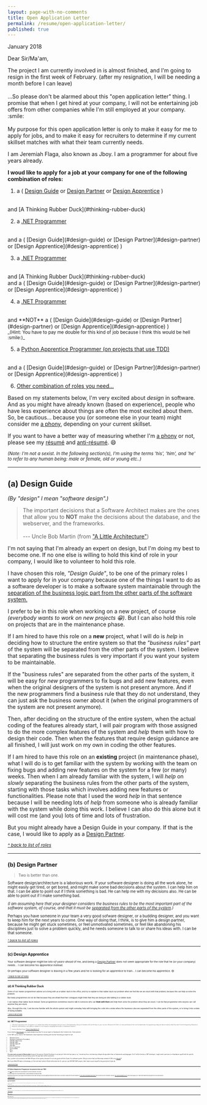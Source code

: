 ```yaml
---
layout: page-with-no-comments
title: Open Application Letter
permalink: /resume/open-application-letter/
published: true
---
```

<!-- 
<style>
  h2 {
    color: #6a9fb5;
  }
</style>
 -->

January 2018


Dear Sir/Ma'am,

<span class="message">
<!-- 
I already resigned from my current job because the project I am currently involved in is almost finished (I will be leaving in the middle of February 2018). 
<br /><br />
 -->
The project I am currently involved in is almost finished, and I'm going to resign in the first week of February. (after my resignation, I will be needing a month before I can leave)
<br /><br />
...So please don't be alarmed about this "open application letter" thing. I promise that when I get hired at your company, I will not be entertaining job offers from other companies while I'm still employed at your company. :smile:
<br /><br />
My purpose for this open application letter is only to make it easy for me to apply for jobs, and to make it easy for recruiters to determine if my current skillset matches with what their team currently needs.
<!-- 
<br /><br />
<em>(I actually also have a secret agenda for doing this. But it is secret, so I'm not going to tell you what it is. But this secret agenda is for the good of the software industry, so you have nothing to worry about it.)</em>
-->
</span>

I am Jeremiah Flaga, also known as Jboy. I am a programmer for about five years already.





<!-- 
.NET Programmer
Design Partner

Design Guardian (for new projects, through TDD)
TDD Preacher
TDD Guide
TDD Law Enforcer

Apprentice 
-->


<strong id="list-of-roles">I woud like to apply for a job at your company for one of the following combination of roles:</strong>

1. a ( [Design Guide](#design-guide) or [Design Partner](#design-partner) or [Design Apprentice](#design-apprentice) )
<br />
and [A Thinking Rubber Duck](#thinking-rubber-duck)

2. a [.NET Programmer](#dotnet-programmer)
<br />
and a ( [Design Guide](#design-guide) or [Design Partner](#design-partner) or [Design Apprentice](#design-apprentice) )

3. a [.NET Programmer](#dotnet-programmer)
<br />
and [A Thinking Rubber Duck](#thinking-rubber-duck)
<br />
and a ( [Design Guide](#design-guide) or [Design Partner](#design-partner) or [Design Apprentice](#design-apprentice) )

4. a [.NET Programmer](#dotnet-programmer)
<br />
and **NOT** a ( [Design Guide](#design-guide) or [Design Partner](#design-partner) or [Design Apprentice](#design-apprentice) )
<br />
<small>_(Hint: You have to pay me double for this kind of job because I think this would be hell :smile:)_</small>

5. a [Python Apprentice Programmer (on projects that use TDD)](#python-programmer)
<br />
and a ( [Design Guide](#design-guide) or [Design Partner](#design-partner) or [Design Apprentice](#design-apprentice) )

6. [Other combination of roles you need...](#other)



<!-- 
Here are 

[(a) Design Guide](#design-guide)

[(b) Design Partner](#design-partner)

[(c) Design Apprentice](#design-apprentice)

[(d) A Thinking Rubber Duck](#thinking-rubber-duck)

[(e) .NET Programmer](#dotnet-programmer)

[(f) Python Apprentice Programmer (on projects that use TDD)](#python-programmer)

[(g) TDD Preacher](#tdd-preacher)

[(h) Other...](#other)
-->



Based on my statements below, I'm very excited about _design_ in software. And as you might have already known (based on experience), people who have less experience about things are often the most excited about them. So, be cautious... because you (or someone else in your team) might consider me [a phony](http://www.hanselman.com/blog/ImAPhonyAreYou.aspx), depending on your current skillset.

If you want to have a better way of measuring whether I'm [a phony](http://www.hanselman.com/blog/ImAPhonyAreYou.aspx) or not, please see my [r&eacute;sum&eacute;](/resume/) and [anti-r&eacute;sum&eacute;](/resume/anti-resume/). :smile:



<small>_(Note: I'm not a sexist. In the following section(s), I'm using the terms 'his', 'him', and 'he' to refer to any human being: male or female, old or young etc..)_</small>

-------------------------------------


<h2 id="design-guide">
  <strong>(a) Design Guide</strong>
</h2>

_(By "design" I mean "software design".)_

> The important decisions that a Software Architect makes are the ones that allow you to **NOT** make the decisions about the database, and the webserver, and the frameworks.
<br /><br />
--- Uncle Bob Martin (from ["A Little Architecture"](http://blog.cleancoder.com/uncle-bob/2016/01/04/ALittleArchitecture.html))


I'm not saying that I'm already an expert on design, but I'm doing my best to become one. If no one else is willing to hold this kind of role in your company, I would like to volunteer to hold this role.

I have chosen this role, _"Design Guide"_, to be one of the primary roles I want to apply for in your company because one of the things I want to do as a software developer is to make a software system maintainable through the [separation of the business logic part from the other parts of the software system.](http://craftsmanshipcounts.com/policy-mechanism-preservation-business-value/)

I prefer to be in this role when working on a new project, of course _(everybody wants to work on new projects :grin:)_. But I can also hold this role on projects that are in the maintenance phase.

If I am hired to have this role on a **new** project, what I will do is _help_ in deciding how to structure the entire system so that the _"business rules"_ part of the system will be separated from the other parts of the system. I believe that separating the business rules is very important if you want your system to be maintainable. 

If the "business rules" are separated from the other parts of the system, it will be easy for _new_ programmers to fix bugs and add new features, even when the original designers of the system is not present anymore. And if the new programmers find a business rule that they do not understand, they can just ask the business owner about it (when the original programmers of the system are not present anymore).

<!-- 
So this separation thing will be helpful mostly during the maintenance phase of the system, especially when the original developers of the system are not working on that project anymore... because programmers cannot use google to search about the business rules of a business. They can google for things like how to use a certain framework, but they cannot google for the business rules. They can ask the business owners about them, they can ask someone who is already familiar with the system, but they cannot google for them.
 -->

Then, after deciding on the structure of the entire system, when the actual coding of the features already start, I will pair program with those assigned to do the more complex features of the system and _help_ them with how to design their code. Then when the features that require design guidance are all finished, I will just work on my own in coding the other features.

If I am hired to have this role on an **existing** project (in maintenance phase), what I will do is to get familiar with the system by working with the team on fixing bugs and adding new features on the system for a few (or many) weeks. Then when I am already familiar with the system, I will _help_ on _slowly_ separating the business rules from the other parts of the system, starting with those tasks which involves adding new features or functionalities. Please note that I used the word _help_ in that sentence because I will be needing lots of _help_ from someone who is already familiar with the system while doing this work. I believe I can also do this alone but it will cost me (and you) lots of time and lots of frustration.

But you might already have a Design Guide in your company. If that is the case, I would like to apply as a [Design Partner](#design-partner).


<small>[_^ back to list of roles_](#list-of-roles)<small>



----------

<h2 id="design-partner">
  <strong>(b) Design Partner</strong>
</h2>

> Two is better than one.

Software design/architecture is a laborious work. If your software designer is doing all the work alone, he might easily get tired, or get bored, and might make some bad decisions about the system. I can help him on that. I can be able to point out if I think something is bad. He can help me with my decisions also. He can be able to point out if I make something bad.

_(I am assuming here that your designer considers the business rules to be the most important part of the software system, of course, and that it must be [separated from the other parts of the system](http://craftsmanshipcounts.com/policy-mechanism-preservation-business-value/).)_

Perhaps you have someone in your team a very good sofware designer, or a budding designer, and you want to keep him for the next years to come. One way of doing that, I think, is to give him a design partner, because he might get stuck sometimes, or feel unmotivated sometimes, or feel like abandoning his disciplines just to solve a problem quickly, and he needs someone to talk to or share his ideas with. I can be that someone.


<small>[_^ back to list of roles_](#list-of-roles)<small>



----------

<h2 id="design-apprentice">
  <strong>(c) Design Apprentice</strong>
</h2>

Your software designer might be _lots-of-years-ahead_ of me, and being a [Design Partner](#design-partner) does not seem appropriate for the role that he (or your company) needs... I can become his _apprentice_ instead.

Or perhaps your software designer is leaving in a few years and he is looking for an apprentice to train... I can become his apprentice. :smile:


<small>[_^ back to list of roles_](#list-of-roles)<small>



----------

<h2 id="thinking-rubber-duck">
  <strong>(d) A Thinking Rubber Duck</strong>
</h2>

Some of our master programmers advise us to bring with us a rubber duck in the office, and try to explain to that rubber duck our problem when we feel like we are stuck with that problem, because this can help us solve the problem.

But many programmers do not do that because they are afraid that their coleagues might think that they are being an idiot talking to a rubber duck.

I can replace that rubber duck instead. Some programmers sometimes need to talk to someone who can **_think with them_** and _help_ them solve the problem when they are stuck. I can be that programmer who anyone can call anytime they are stuck.

Also, through this role, I can become familiar with the whole system and might someday help with bringing the code into a state where the business rules are separated from the other parts of the system, or to bring it into a state of being testable.


<small>[_^ back to list of roles_](#list-of-roles)<small>



----------

<h2 id="dotnet-programmer">
  <strong>(e) .NET Programmer</strong>
</h2>

> "The key to growing in this occupation is to realize that neither the languages that you love or the frameworks that you’re familiar with are the keys to your success. Because the field is so new and because the core fundamentals of programming today are almost exactly what they were from the beginning (Sequence, Selection, and Iteration), your ability to advance is not hinged on language particulars or framework features." 
<br /><br />
> Terence McGhee (from ["This Is How We Do It"](https://terencemcghee.com/Articles/Tech/2015/10/25/A0B2606228759D1A888E0AFFDB9DADE0.html))


If you read my [Anti-r&eacute;sum&eacute;](/resume/anti-resume/#not-an-expert-on-frameworks), you might already know that I'm not an expert on frameworks (but I intend to be, if time permits).

In the .NET world, some of the frameworks I have experience working with (but far from being an expert in) are:

- Windows Forms
- Windows Presentation Foundation
- ASP.NET Web Forms
- ASP.NET MVC
- ASP.NET Web API
- ADO.NET
- Entity Framework
- StructureMap
- Moq
- (etc.)

**I'm even rusty on some of them today** because I became an Android Developer in my last job. And in the last year or so, I moved my focus into learning software design rather than on frameworks and languages. So if I will be hired as a .NET developer, I might need some time to re-familiarize myself with the specific frameworks and libraries that are being used in the app that I will be involved in.

Also, I prefer to be involved in the Web API part of the system, because I'm not very good with the UI part of a software system. (Did you notice that I put Bootstrap instead of CSS in my [r&eacute;sum&eacute;](/resume/)?)

But if your Web API team is full already, or if the role that I need to fill will still involve the UI, such as in an ASP.NET MVC project, then I have to push myself to be good at the UI also :smile:


<small>[_^ back to list of roles_](#list-of-roles)<small>



----------

<h2 id="python-programmer">
  <strong>(f) Python Apprentice Programmer (on projects that use TDD)</strong>
</h2>

I see [TDD](/memorabilia/quotes/tdd/) listed in almost every job description for a Python developer I see online.

If you are doing TDD in your Python project, I'm also interested in joining your team.

But please note also that, even though I first encountered Python many years ago, my recent significant experience with Python is only when I studied the first seven chapters of ["Test-Driven Development with Python"](https://www.obeythetestinggoat.com/book/praise.harry.html) last June and July 2017, and when I took the "[MIT OpenCourseWare 6.0001"](/2017/08/05/finished-mit-ocw-6.0001/) last July and August 2017. I have never experienced using python in a _real-world_ project.


<small>[_^ back to list of roles_](#list-of-roles)<small>



----------

<h2 id="tdd-preacher">
  <strong>(g) TDD Preacher</strong>
</h2>

> "... preaching sermons to the unconverted in the hope of redeeming them (or at least their code)." Tomek Kaczanowski


_TDD Preacher?_

No... Not really... Maybe someday I can become one. But today?... I don't know how to create sermons... :laughing: And I'm not good at speaking... at least not yet.



----------

<h2 id="other">
  <strong>(h) Other...</strong>
</h2>

If the role you need is not in the list above, but you suspect that I am fit for that kind of role, please contact me with the details of that kind of role you are offering and I will see if I am able to do it. :smile:


<small>[_^ back to list of roles_](#list-of-roles)<small>



<br />



## **More next time...**


----------

<h2 id="about-sideline-jobs">
  <strong>About sideline jobs</strong>
</h2>

In my five years of being a software developer, I experienced having a sideline job ony once, and it lasted only one month, because I noticed that having a sideline job does not help me reach some goals I want to reach, such as learning how to create well designed software systems, and learning how to be good at fixing messes which I and other programmers made. 

Because of that, you will be sure that when I sleep at night, I will only be dreaming about the problems that I encounter while working at your company, and not about problems of other companies. :smile:



<!--

### (a) Team member in a new project



If you have an upcoming project that you will be developing from scratch, I would like to present myself to become part of the team. I believe that I can help with the design/architecture of the project (as long as it is using an Object-Oriented language such as C#, Java, or Python).

I am most familiar with If your team will be using a language or frameworks that I'm not familiar with



### (d) Design Guardian (for new projects, through TDD)

Software systems with good design saves a lot of time and headaches for programmers when they need to change something, or when they need to add new features, or when they have a bug to fix.

That, of course, means that it will also save a lot of time and headaches for business people, and for the end-users of the software systems. 

I believe (like Micheal Feathers, Uncle Bob Martin, and many others do) that systems which have good design are systems that are _testable_.

> "If your code is not testable, then it is not well designed."
<br /><br />
> "In general, every time you encounter a testability problem, there is an underlying design problem."
<br /><br />
> --- Micheal Feathers (from "The Deep Synergy Between Testability and Good Design")

Simple rule, right?

_Not testable?... The design must be wrong!_

And what better way do we have today to ensure testability than TDD!

Test-Driven Development (TDD), is a very good way of ensuring that a software system is testable. And testable systems give a very good indication that it is a well designed system (which, like I said above, saves a lot of programmers' time and saves a lot of time of business people's time...)


... But I think that I can only do this role if I am involved in a project from the very start. So you can hire me for this position only if you have a new project which you want to be testable.



You might ask, "How are you going to do this?"

First of all, it would be best if I have a design partner, or you will assign me as partner of your best software designer.

Well, I will do what 


I' not a proponent of good design just for the sake of having a good design. I'm a proponent of good design because it helps in eliminating bugs, and good design helps in eliminating errors that programmers can make.



### (f) TDD Law Enforcer

 We programmers are lazy sometimes. We tend not to care about things --- "as long as it is working, it is okay"

 You might need someone to enforce TDD and not abandon that discipline even during times of crisis and panic.

    "The only way to go fast is to go well" ---- Uncle Bob Martin







### I don't think I'm mean

I believe that being mean will pugong my goal of fixing software systems (when I'm hired to fix one), because I know that I can work alone when fixing existing software systems.




### In case I did not pass the standard of your senior developer(s)

... I can become his apprentice, teaching me about design and other things, so that I can pass on his legacy to the next generation of programmers.



===============================================================================================
===============================================================================================
===============================================================================================
===============================================================================================
===============================================================================================
===============================================================================================
===============================================================================================
===============================================================================================
===============================================================================================
===============================================================================================
===============================================================================================


Good day Sir/Ma'am,

I am Jeremiah M. Flaga, a software developer for about five years already.

I experienced being involved in .NET projects for about four years and in an Android project for about a year.


But I believe that I can be able to work on an existing software that uses _any_ technology stack _(with the help of teammates, of course, and of the google search engine)_, most especially when the original designers and current designers of the software structured it so that it can be _easily_ understood by others.


I believe that if you are doing TDD, that means that you are thinking about your future, 
and I want to be involved with a team that brings good

It will be hard for that company to die because they will be making clients happy most of the time, if not all the time. I want to work for that kind of company.



I would like to apply for a job at your company. If you have lots of teams, and I have the freedom to choose which team I want to work with, I would prefer working on a team that creates Web APIs using ASP.NET WebAPI with [TDD](/memorabilia/quotes/tdd/). _(I prepared for ASP.NET WebAPI development by reading the book ["Designing Evolvable Web APIs with ASP.NET"](http://chimera.labs.oreilly.com/books/1234000001708) which is freely available online.)_


applying in consulting companies.


If you are not using TDD yet, I encourage you to use it because that would be one way of making sure that your employees will not leave you suddenly. TDD is not yet widely used. And many developers who experienced doing TDD do not want to look back or abandon this kind of practice because of the many benefits that it gives them.



If you embrace TDD now, you will attract good designers into your comapny, which will leave other companies wanting good designers. But if that will not happen, at least you helped raise the bar of professionalism in the software development world, while acquiring good designers in the process.





If you have a team that uses [TDD](/memorabilia/quotes/tdd/) as one of their practices, I would like to request you to please let me be involved in that team :smile: (even if the team is _not_ using technologies I am specifically familiar with). If the project is small or medium in size, I believe I can be able to contribute after about a month of familiarizing myself with the technology stack being used in that project (with the help of my teammates, of course :smile:).

I prefer to be involved in a team that uses [TDD](/memorabilia/quotes/tdd/) because I believe that, _today,_ if a team uses TDD as part of their practices, it is a very good indication that the members of that team cares _so much_ about their work, and about their teammates (and, of course, their clients).

_(I'm not saying that those who do not practice TDD do not care. I'm just saying that those who practice TDD cares 'more'.)_

If you do not have a team that uses TDD, I would like to be involved in a team that has code reviews (and/or pair programming) as part of their practices. I want to be involved in that kind of team because, I believe, if a team practices code reviews (and/or pair programming), it indicates that that team cares _so much_ about their work, and their teammates (and, of course, their clients).

_(I'm not saying that those who do not practice code reviews and/or pair programming do not care. I'm just saying that those who practice them cares 'more'.)_

If you do not have a team that practices TDD and/or pair programming

Thank you so much for your time. :smile:




Other programmers might be afraid to mentor because they fear that the one they are mentoring might be the one to replace them in the future.

But my reason for mentoring is so that I can learn from those I am mentoring, not only so that I can teach them what I know. And that means that I will still not become replacable. :smile:




I would prefer working on the Web API part of your software system, because I am not bery good with working with UIs.

But if the team that uses TDD also works with UIs, then I will work with them rather than...


-->






<!--
It would also be great working with you if your company has an existing mentoring program, or something like that, for beginning programmers. :+1:
-->




<!--
 ### A Human rubber duck

 I might not be the best designer you will ever have, but if you let me talk to people about design, or teach them a little bit about design, that might trigger the designer part within those developers and they will try to become better designers themselves.




-----------------

I must be allowed to question everything.
I, also, am willing to be questioned about every decision that I make (or made), and I promise I will be very willing to change that decision if I am convinced with the argument of the one who questions.

-----------------

-->
